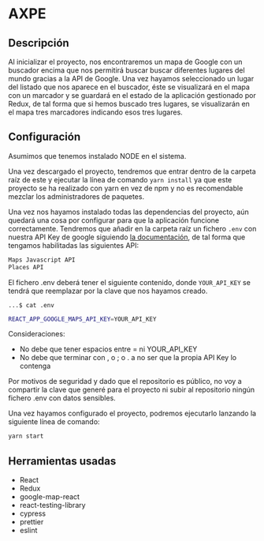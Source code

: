 # AXPE

## Descripción

Al inicializar el proyecto, nos encontraremos un mapa de Google con un buscador encima que nos permitirá buscar buscar diferentes lugares del mundo gracias a la API de Google. Una vez hayamos seleccionado un lugar del listado que nos aparece en el buscador, éste se visualizará en el mapa con un marcador y se guardará en el estado de la aplicación gestionado por Redux, de tal forma que si hemos buscado tres lugares, se visualizarán en el mapa tres marcadores indicando esos tres lugares.

## Configuración

Asumimos que tenemos instalado NODE en el sistema.

Una vez descargado el proyecto, tendremos que entrar dentro de la carpeta raíz de este y ejecutar la línea de comando `yarn install` ya que este proyecto se ha realizado con yarn en vez de npm y no es recomendable mezclar los administradores de paquetes.

Una vez nos hayamos instalado todas las dependencias del proyecto, aún quedará una cosa por configurar para que la aplicación funcione correctamente. Tendremos que añadir en la carpeta raíz un fichero `.env` con nuestra API Key de google siguiendo [la documentación](https://developers.google.com/maps/documentation/javascript/get-api-key), de tal forma que tengamos habilitadas las siguientes API:

```sh
Maps Javascript API
Places API
```

El fichero .env deberá tener el siguiente contenido, donde `YOUR_API_KEY` se tendrá que reemplazar por la clave que nos hayamos creado.

`...$ cat .env`

```sh
REACT_APP_GOOGLE_MAPS_API_KEY=YOUR_API_KEY
```

Consideraciones:

- No debe que tener espacios entre = ni YOUR_API_KEY
- No debe que terminar con , o ; o . a no ser que la propia API Key lo contenga

Por motivos de seguridad y dado que el repositorio es público, no voy a compartir la clave que generé para el proyecto ni subir al repositorio ningún fichero .env con datos sensibles.

Una vez hayamos configurado el proyecto, podremos ejecutarlo lanzando la siguiente línea de comando:

```sh
yarn start
```

## Herramientas usadas

- React
- Redux
- google-map-react
- react-testing-library
- cypress
- prettier
- eslint

